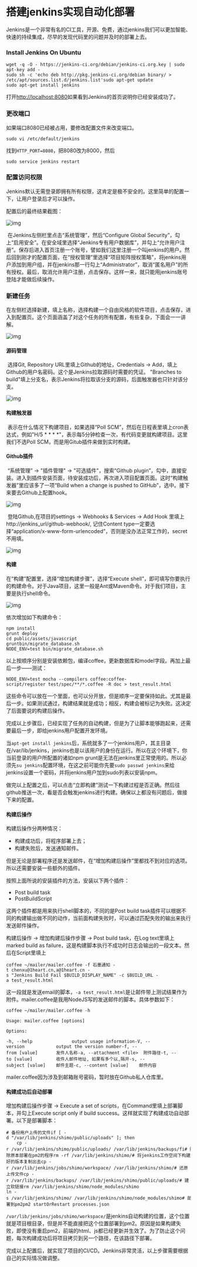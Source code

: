 # 搭建jenkins实现自动化部署

Jenkins是一个非常有名的CI工具，开源、免费，通过jenkins我们可以更加智能、快速的持续集成，尽早的发现代码里的问题并及时的部署上去。

### Install Jenkins On Ubuntu

``` shell
wget -q -O - https://jenkins-ci.org/debian/jenkins-ci.org.key | sudo apt-key add -
sudo sh -c 'echo deb http://pkg.jenkins-ci.org/debian binary/ > /etc/apt/sources.list.d/jenkins.list'sudo apt-get update
sudo apt-get install jenkins
```

打开[http://localhost:8080](http://localhost:8080/)如果看到Jenkins的首页说明你已经安装成功了。

### 更改端口

如果端口8080已经被占用，要修改配置文件来改变端口。

```shell
sudo vi /etc/default/jenkins
```

找到`HTTP_PORT=8080`，把8080改为8000，然后

```shell
sudo service jenkins restart
```

### 配置访问权限

Jenkins默认无需登录即拥有所有权限，这肯定是极不安全的。这里简单的配置一下，让用户登录后才可以操作。

配置后的最终结果截图：

![img](D:\java\md_pictures\Git\Jenkins配置.png)

​	在Jenkins左侧栏里点击“系统管理”，然后“Configure Global Security”，勾上“启用安全”。在安全域里选择“Jenkins专有用户数据库”，并勾上“允许用户注册”。保存后进入首页注册一个账号，譬如我们这里注册一个叫jenkins的用户。然后回到刚才的配置页面，在“授权管理”里选择“项目矩阵授权策略”，将jenkins用户添加到用户组，并在jenkins那一行勾上“Administrator”，取消“匿名用户”的所有授权。最后，取消允许用户注册，点击保存。这样一来，就只能用jenkins账号登陆才能做后续操作。

### 新建任务

​	在左侧栏选择新建，填上名称，选择构建一个自由风格的软件项目，点击保存，进入到配置页。这个页面涵盖了对这个任务的所有配置，有些复杂，下面会一一讲解。

![img](D:\java\md_pictures\Jenkins\新建任务.png)

#### 源码管理

​	选择Git, Repository URL里填上Github的地址，Credentials -> Add，填上Github的用户名密码。这个是Jenkins拉取源码时需要的凭证。 "Branches to build"填上分支名，表示Jenkins将拉取该分支的源码，后面触发器也只针对该分支。

![img](D:\java\md_pictures\Jenkins\源码管理.png)

#### 构建触发器

​	表示在什么情况下构建项目，如果选择“Poll SCM”，然后在日程表里填上cron表达式，例如"H/5 * * * *"，表示每5分钟检查一次，有代码变更就构建项目。这里我们不选Poll SCM，而是用Gitub插件来做到实时构建。

#### Github插件

​	“系统管理” -> "插件管理" -> "可选插件"，搜索“Github plugin”，勾中，直接安装。进入到插件安装页面，待安装成功后，再次进入项目配置页面。这时“构建触发器”里应该多了一项“Build when a change is pushed to GitHub”，选中。接下来要去Github上配置hook。

![img](D:\java\md_pictures\Jenkins\安装GitHub插件.png)



​	登陆Github,在项目的settings -> Webhooks & Services -> Add Hook 里填上 http://jenkins_url/github-webhook/, 记住Content type一定要选择“application/x-www-form-urlencoded”，否则是没办法正常工作的，secret不用填。

![img](D:\java\md_pictures\Jenkins\安装GitHub插件2.png)

#### 构建

在“构建”配置里，选择“增加构建步骤”，选择“Execute shell”，即可填写你要执行的构建命令。对于Java项目，这里一般是Ant或Maven命令。对于我们项目，主要是执行shell命令。

![img](D:\java\md_pictures\Jenkins\构建.png)

依次增加如下构建命令：

``` shell
npm install	
grunt deploy
cd public/assets/javascript
gruntbin/migrate_database.sh
NODE_ENV=test bin/migrate_database.sh
```

以上按顺序分别是安装依赖包，编译coffee，更新数据库和model字段。再加上最后一步——测试：

``` shell
NODE_ENV=test mocha --compilers coffee:coffee-script/register test/spec/**/*.coffee -R doc > test_result.html
```

​	这些命令可以放在一个里面，也可以分开放，但是顺序一定要保持如此。尤其是最后一步。如果测试通过，构建结果就是成功；相反，构建会被标记为失败。这决定了后面要说的构建后操作。

​	完成以上步骤后，已经实现了任务的自动构建，但是为了让脚本能够跑起来，还需要最后一步，即给jenkins用户配置开发环境。

​	当`apt-get install jenkins`后，系统就多了一个jenkins用户，其主目录在/var/lib/jenkins，jenkins也是以该用户的身份在运行。所以在这个环境下，你当前登录的用户所配置的诸如npm grunt是无法在jenkins里正常使用的。所以必须先`su jenkins`配置环境，在这之前可能你先要`sudo passwd jenkins`来给jenkins设置一个密码，并将jenkins用户加到sudo列表以安装npm。

​	做完以上配置之后，可以点击“立即构建”测试一下构建过程是否正确。然后往github推送一次，看是否会触发jenkins进行构建。确保以上都没有问题后，做接下来的配置。

#### 构建后操作

构建后操作分两种情况：

- 构建成功后，将程序部署上去；
- 构建失败后，发送通知邮件。

但是无论是部署程序还是发送邮件，在“增加构建后操作”里都找不到对应的选项。所以还需要安装一些额外的插件。

按照上面所说的安装插件的方法，安装以下两个插件：

- Post build task
- PostBuildScript

这两个插件都是用来执行shell脚本的，不同的是Post build task插件可以根据不同的构建输出做不同的动作，当前面构建失败时，可以通过匹配失败的输出来执行发送邮件操作。

构建后操作 -> 增加构建后操作步骤 -> Post build task，在Log text里填上marked build as failure，这是构建脚本执行不成功时日志会输出的一段文本。然后在Script里填上

``` shell
coffee ~/mailer/mailer.coffee -f 石墨通知 -t chenxu@1heart.cn,a@1heart.cn -s "Jenkins Build Fail $BUILD_DISPLAY_NAME" -c $BUILD_URL -a test_result.html
```

这一段就是发送email的脚本，`-a test_result.html`是让邮件带上测试结果作为附件。mailer.coffee是我用NodeJS写的发送邮件的脚本。具体参数如下：

``` shell
coffee ~/mailer/mailer.coffee -h
 
Usage: mailer.coffee [options]
 
Options:
 
-h, --help               output usage information-V, --version            output the version number-f, --from [value]       发件人名称-a, --attachment <file>  附件路径-t, --to [value]         收件人邮件地址, 如果有多个以,隔开-s, --subject [value]    邮件主题-c, --content [value]    邮件内容
```

mailer.coffee因为涉及到邮箱账号密码，暂时放在Github私人仓库里。

#### 构建成功后自动部署

增加构建后操作步骤 -> Execute a set of scripts，在Command里填上部署脚本，并勾上Execute script only if build success。这样就实现了构建成功自动部署。以下是部署脚本：

``` shell
# 备份用户上传的文件if [ -d "/var/lib/jenkins/shimo/public/uploads" ]; then
    cp -r /var/lib/jenkins/shimo/public/uploads/ /var/lib/jenkins/backups/fi# 删除原本部署在pm2的程序rm -rf /var/lib/jenkins/shimo/# 将jenkins工作空间下构建好的版本复制出去cp -r /var/lib/jenkins/jobs/shimo/workspace/ /var/lib/jenkins/shimo/# 还原上传文件cp -r /var/lib/jenkins/backups/ /var/lib/jenkins/shimo/public/uploads/# 建立软链接rm /var/lib/jenkins/shimo/node_modules/shimo
ln -s /var/lib/jenkins/shimo/ /var/lib/jenkins/shimo/node_modules/shimo# 部署到pm2pm2 startOrRestart processes.json
```

​	`/var/lib/jenkins/jobs/shimo/workspace/`是jenkins自动构建的位置，这个位置就是项目根目录，但是并不能直接把这个位置部署到pm2。原因是如果构建失败，即使没有重启pm2，前端的html、js都已经更新并生效了。为了防止这个问题，每次构建成功后将项目拷贝到另一个路径，在该路径下部署。

​	完成以上配置后，就实现了项目的CI/CD。Jenkins非常灵活，以上步骤需要根据自己的实际情况做调整。

